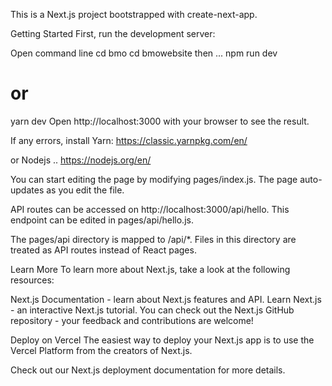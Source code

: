 This is a Next.js project bootstrapped with create-next-app.

Getting Started
First, run the development server:

Open command line
cd bmo
cd bmowebsite
then ...
npm run dev
# or
yarn dev
Open http://localhost:3000 with your browser to see the result.

If any errors, install Yarn:
https://classic.yarnpkg.com/en/

or Nodejs ..
https://nodejs.org/en/



You can start editing the page by modifying pages/index.js. The page auto-updates as you edit the file.

API routes can be accessed on http://localhost:3000/api/hello. This endpoint can be edited in pages/api/hello.js.

The pages/api directory is mapped to /api/*. Files in this directory are treated as API routes instead of React pages.

Learn More
To learn more about Next.js, take a look at the following resources:

Next.js Documentation - learn about Next.js features and API.
Learn Next.js - an interactive Next.js tutorial.
You can check out the Next.js GitHub repository - your feedback and contributions are welcome!

Deploy on Vercel
The easiest way to deploy your Next.js app is to use the Vercel Platform from the creators of Next.js.

Check out our Next.js deployment documentation for more details.
